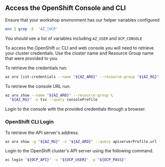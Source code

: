 ## Access the OpenShift Console and CLI

Ensure that your workshop environment has our helper variables configured

```bash
env | grep -E  'AZ_|OCP'
```

You should see a list of variables including `AZ_USER` and `OCP_CONSOLE`

To access the OpenShift `oc` CLI and web console you will need to retrieve your cluster credentials. Use the cluster name and Resource Group name that were provided to you.

To retrieve the credentials run:

```bash
az aro list-credentials --name "${AZ_ARO}" --resource-group "${AZ_RG}"
```

To retrieve the console URL run:

```bash
az aro show --name "${AZ_ARO}" --resource-group \
  "${AZ_RG}" -o tsv --query consoleProfile
```

Login to the console with the provided credentials through a browser.

### OpenShift CLI Login

To retrieve the API server's address.

```bash
az aro show -g "${AZ_RG}" -n "${AZ_ARO}" --query apiserverProfile.url -o tsv
```

Login to the OpenShift cluster's API server using the following command.

```bash
oc login "${OCP_API}" -u "${OCP_USER}" -p "${OCP_PASS}"
```

